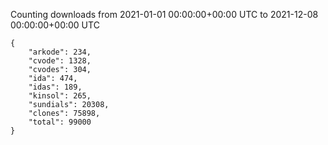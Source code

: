 
Counting downloads from 2021-01-01 00:00:00+00:00 UTC to 2021-12-08 00:00:00+00:00 UTC

```
{
    "arkode": 234,
    "cvode": 1328,
    "cvodes": 304,
    "ida": 474,
    "idas": 189,
    "kinsol": 265,
    "sundials": 20308,
    "clones": 75898,
    "total": 99000
}
```
